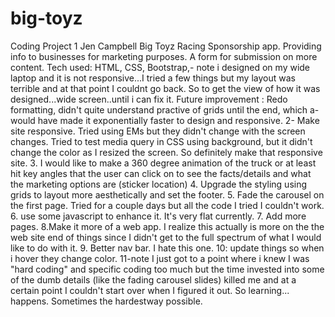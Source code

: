 # big-toyz
Coding Project 1
Jen Campbell
Big Toyz Racing Sponsorship app. Providing info to businesses for marketing purposes. A form for submission on more content. 
Tech used: HTML, CSS, Bootstrap,- note i designed on my wide laptop and it is not responsive...I tried a few things but my layout was terrible and at that point I couldnt go back. So to get the view of how it was designed...wide screen..until i can fix it. 
Future improvement : Redo formatting, didn't quite understand practive of grids until the end, which a-would have made it exponentially faster to design and responsive. 2- Make site responsive. Tried using EMs but they didn't change with the screen changes. Tried to test media query in CSS using background, but it didn't change the color as I resized the screen. So definitely make that responsive site. 3. I would like to make a 360 degree animation of the truck or at least hit key angles that the user can click on to see the facts/details and what the marketing options are (sticker location) 4. Upgrade the styling using grids to layout more aesthetically and set the footer. 5. Fade the carousel on the first page. Tried for a couple days but all the code I tried I couldn't work. 6. use some javascript to enhance it. It's very flat currently. 7. Add more pages. 8.Make it more of a web app. I realize this actually is more on the the web site end of things since I didn't get to the full spectrum of what I would like to do with it. 9. Better nav bar. I hate this one. 10: update things so when i hover they change color. 11-note I just got to a point where i knew I was "hard coding" and specific coding too much but the time invested into some of the dumb details (like the fading carousel slides) killed me and at a certain point I couldn't start over when I figured it out. So learning... happens. Sometimes the hardestway possible. 
